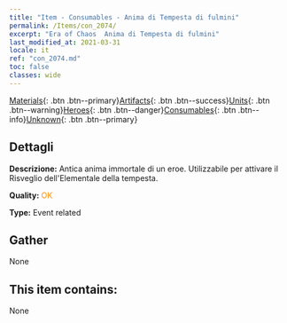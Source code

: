 ```yaml
---
title: "Item - Consumables - Anima di Tempesta di fulmini"
permalink: /Items/con_2074/
excerpt: "Era of Chaos  Anima di Tempesta di fulmini"
last_modified_at: 2021-03-31
locale: it
ref: "con_2074.md"
toc: false
classes: wide
---
```

 [Materials](/it/Items/){: .btn .btn--primary}[Artifacts](/it/Items/Artifacts/){: .btn .btn--success}[Units](/it/Items/Units/){: .btn .btn--warning}[Heroes](/it/Items/Heroes/){: .btn .btn--danger}[Consumables](/it/Items/Consumables/){: .btn .btn--info}[Unknown](/it/Items/Unknown/){: .btn .btn--primary}

## Dettagli
 **Descrizione:** Antica anima immortale di un eroe. Utilizzabile per attivare il Risveglio dell'Elementale della tempesta.

 **Quality:** <span style="color: #FF8C00">OK</span>

 **Type:** Event related

## Gather

  None

## This item contains:

  None


